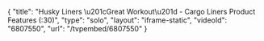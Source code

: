 {
    "title": "Husky Liners \u201cGreat Workout\u201d - Cargo Liners Product Features (:30)",
    "type": "solo",
    "layout": "iframe-static",
    "videoId": "6807550",
    "url": "\/tvpembed\/6807550"
}